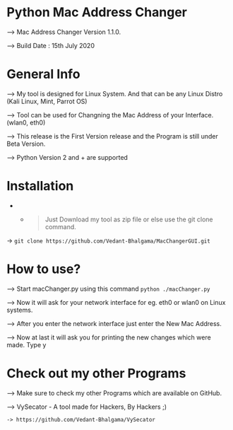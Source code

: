 # Python Mac Address Changer 

--> Mac Address Changer Version 1.1.0.

--> Build Date : 15th July 2020

# General Info 

--> My tool is designed for Linux System. And that can be any Linux Distro (Kali Linux, Mint, Parrot OS)

--> Tool can be used for Changning the Mac Address of your Interface. (wlan0, eth0)

--> This release is the First Version release and the Program is still under Beta Version.

--> Python Version 2 and + are supported

# Installation

 - - > Just Download my tool as zip file or else use the git clone command.
 
 -> `git clone https://github.com/Vedant-Bhalgama/MacChangerGUI.git`
 
# How to use?

--> Start macChanger.py using this command  `python ./macChanger.py`

--> Now it will ask for your network interface for eg. eth0 or wlan0 on Linux systems.

--> After you enter the network interface just enter the New Mac Address.

--> Now at last it will ask you for printing the new changes which were made. Type y

# Check out my other Programs

--> Make sure to check my other Programs which are available on GitHub. 

--> VySecator - A tool made for Hackers, By Hackers ;)

    -> https://github.com/Vedant-Bhalgama/VySecator
    
